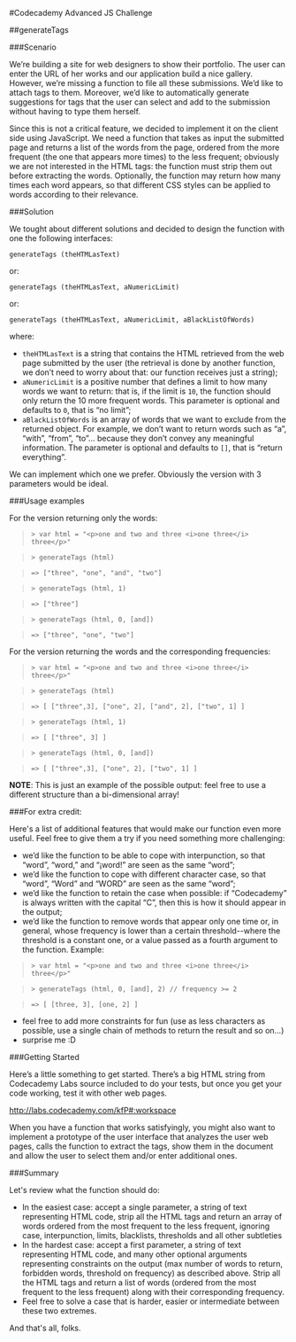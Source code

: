 #Codecademy Advanced JS Challenge

##generateTags


###Scenario

We’re building a site for web designers to show their portfolio. The user can enter the URL of her works and our application build a nice gallery. However, we’re missing a function to file all these submissions. We’d like to attach tags to them. Moreover, we’d like to automatically generate suggestions for tags that the user can select and add to the submission without having to type them herself.

Since this is not a critical feature, we decided to implement it on the client side using JavaScript. We need a function that takes as input the submitted page and returns a list of the words from the page, ordered from the more frequent (the one that appears more times) to the less frequent; obviously we are not interested in the HTML tags: the function must strip them out before extracting the words. Optionally, the function may return how many times each word appears, so that different CSS styles can be applied to words according to their relevance.

###Solution

We tought about different solutions and decided to design the function with one the following interfaces:

`generateTags (theHTMLasText)`

or:

`generateTags (theHTMLasText, aNumericLimit)`

or:

`generateTags (theHTMLasText, aNumericLimit, aBlackListOfWords)`

where:

* `theHTMLasText` is a string that contains the HTML retrieved from the web page submitted by the user (the retrieval is done by another function, we don’t need to worry about that: our function receives just a string);
* `aNumericLimit` is a positive number that defines a limit to how many words we want to return: that is, if the limit is `10`, the function should only return the 10 more frequent words. This parameter is optional and defaults to `0`, that is “no limit”;
* `aBlackListOfWords` is an array of words that we want to exclude from the returned object. For example, we don’t want to return words such as “a”, “with”, “from”, “to”... because they don’t convey any meaningful information. The parameter is optional and defaults to `[]`, that is “return everything”.


We can implement which one we prefer. Obviously the version with 3 parameters would be ideal.

###Usage examples

For the version returning only the words:

>   `> var html = "<p>one and two and three <i>one three</i> three</p>"`

>   `> generateTags (html)`

>   `=> ["three", "one", "and", "two"]`

>    `> generateTags (html, 1)`

>    `=> ["three"]`

>    `> generateTags (html, 0, [and])`

>    `=> ["three", "one", "two"]`

For the version returning the words and the corresponding frequencies:

>   `> var html = "<p>one and two and three <i>one three</i> three</p>"`

>   `> generateTags (html)`

>   `=> [ ["three",3], ["one", 2], ["and", 2], ["two", 1] ]`

>    `> generateTags (html, 1)`

>    `=> [ ["three", 3] ]`

>    `> generateTags (html, 0, [and])`

>    `=> [ ["three",3], ["one", 2], ["two", 1] ]`

**NOTE**: This is just an example of the possible output: feel free to use a different structure than a bi-dimensional array!

###For extra credit:

Here's a list of additional features that would make our function even more useful. Feel free to give them a try if you need something more challenging:

* we’d like the function to be able to cope with interpunction, so that “word”, “word,” and “¡word!” are seen as the same “word”;
* we’d like the function to cope with different character case, so that “word”, “Word” and “WORD” are seen as the same “word”;
* we’d like the function to retain the case when possible: if “Codecademy” is always written with the capital “C”, then this is how it should appear in the output;
* we’d like the function to remove words that appear only one time or, in general, whose frequency is lower than a certain threshold--where the threshold is a constant one, or a value passed as a fourth argument to the function. Example:

>   `> var html = "<p>one and two and three <i>one three</i> three</p>"`

>   `> generateTags (html, 0, [and], 2) // frequency >= 2`

>   `=> [ [three, 3], [one, 2] ]`

* feel free to add more constraints for fun (use as less characters as possible, use a single chain of methods to return the result and so on...)
* surprise me :D

###Getting Started

Here’s a little something to get started. There’s a big HTML string from Codecademy Labs source included to do your tests, but once you get your code working, test it with other web pages.

http://labs.codecademy.com/kfP#:workspace

When you have a function that works satisfyingly, you might also want to implement a prototype of the user interface that analyzes the user web pages, calls the function to extract the tags, show them in the document and allow the user to select them and/or enter additional ones.

###Summary

Let's review what the function should do:

* In the easiest case: accept a single parameter, a string of text representing HTML code, strip all the HTML tags and return an array of words ordered from the most frequent to the less frequent, ignoring case, interpunction, limits, blacklists, thresholds and all other subtleties
* In the hardest case: accept a first parameter, a string of text representing HTML code, and many other optional arguments representing constraints on the output (max number of words to return, forbidden words, threshold on frequency) as described above. Strip all the HTML tags and return a list of words (ordered from the most frequent to the less frequent) along with their corresponding frequency.
* Feel free to solve a case that is harder, easier or intermediate between these two extremes.

And that's all, folks.

